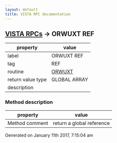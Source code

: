 ```yaml
---
layout: default
title: VISTA RPC documentation
---
```




## [VISTA RPCs](TableOfContent.md) &#8594; ORWUXT REF 

 property | value 
--- | --- 
 label | ORWUXT REF
 tag | REF
 routine | [ORWUXT](http://code.osehra.org/dox/Routine_ORWUXT_source.html)
 return value type | GLOBAL ARRAY
 description | 


### Method description

 property | value 
--- | --- 
 Method comment | return a global reference




 Generated on January 11th 2017, 7:15:04 am